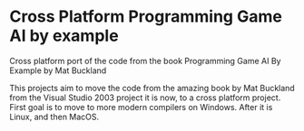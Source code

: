 # Cross Platform Programming Game AI by example
Cross platform port of the code from the book Programming Game AI By Example by Mat Buckland


This projects aim to move the code from the amazing book by Mat Buckland from the Visual Studio 2003 project it is now, to a cross platform project.
First goal is to move to more modern compilers on Windows. After it is Linux, and then MacOS.
